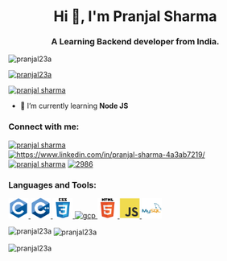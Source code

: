 <h1 align="center">Hi 👋, I'm Pranjal Sharma</h1>
<h3 align="center">A Learning Backend developer from India.</h3>

<p align="left"> <img src="https://komarev.com/ghpvc/?username=pranjal23a&label=Profile%20views&color=0e75b6&style=flat" alt="pranjal23a" /> </p>

<p align="left"> <a href="https://github.com/ryo-ma/github-profile-trophy"><img src="https://github-profile-trophy.vercel.app/?username=pranjal23a" alt="pranjal23a" /></a> </p>

<p align="left"> <a href="https://twitter.com/pranjal sharma" target="blank"><img src="https://img.shields.io/twitter/follow/pranjal-sharma-4a3ab7219?logo=twitter&style=for-the-badge" alt="pranjal sharma" /></a> </p>

- 🌱 I’m currently learning **Node JS**

<h3 align="left">Connect with me:</h3>
<p align="left">
<a href="[https://twitter.com/pranjal sharma](https://twitter.com/PRANJAL20_27)" target="blank"><img align="center" src="https://raw.githubusercontent.com/rahuldkjain/github-profile-readme-generator/master/src/images/icons/Social/twitter.svg" alt="pranjal sharma" height="30" width="40" /></a>
<a href="https://linkedin.com/in/https://www.linkedin.com/in/pranjal-sharma-4a3ab7219/" target="blank"><img align="center" src="https://raw.githubusercontent.com/rahuldkjain/github-profile-readme-generator/master/src/images/icons/Social/linked-in-alt.svg" alt="https://www.linkedin.com/in/pranjal-sharma-4a3ab7219/" height="30" width="40" /></a>
<a href="https://fb.com/pranjal sharma" target="blank"><img align="center" src="https://raw.githubusercontent.com/rahuldkjain/github-profile-readme-generator/master/src/images/icons/Social/facebook.svg" alt="pranjal sharma" height="30" width="40" /></a>
<a href="https://discord.gg/2986" target="blank"><img align="center" src="https://raw.githubusercontent.com/rahuldkjain/github-profile-readme-generator/master/src/images/icons/Social/discord.svg" alt="2986" height="30" width="40" /></a>
</p>

<h3 align="left">Languages and Tools:</h3>
<p align="left"> <a href="https://www.cprogramming.com/" target="_blank" rel="noreferrer"> <img src="https://raw.githubusercontent.com/devicons/devicon/master/icons/c/c-original.svg" alt="c" width="40" height="40"/> </a> <a href="https://www.w3schools.com/cpp/" target="_blank" rel="noreferrer"> <img src="https://raw.githubusercontent.com/devicons/devicon/master/icons/cplusplus/cplusplus-original.svg" alt="cplusplus" width="40" height="40"/> </a> <a href="https://www.w3schools.com/css/" target="_blank" rel="noreferrer"> <img src="https://raw.githubusercontent.com/devicons/devicon/master/icons/css3/css3-original-wordmark.svg" alt="css3" width="40" height="40"/> </a> <a href="https://cloud.google.com" target="_blank" rel="noreferrer"> <img src="https://www.vectorlogo.zone/logos/google_cloud/google_cloud-icon.svg" alt="gcp" width="40" height="40"/> </a> <a href="https://www.w3.org/html/" target="_blank" rel="noreferrer"> <img src="https://raw.githubusercontent.com/devicons/devicon/master/icons/html5/html5-original-wordmark.svg" alt="html5" width="40" height="40"/> </a> <a href="https://developer.mozilla.org/en-US/docs/Web/JavaScript" target="_blank" rel="noreferrer"> <img src="https://raw.githubusercontent.com/devicons/devicon/master/icons/javascript/javascript-original.svg" alt="javascript" width="40" height="40"/> </a> <a href="https://www.mysql.com/" target="_blank" rel="noreferrer"> <img src="https://raw.githubusercontent.com/devicons/devicon/master/icons/mysql/mysql-original-wordmark.svg" alt="mysql" width="40" height="40"/> </a> </p>

<p><img align="left" src="https://github-readme-stats.vercel.app/api/top-langs?username=pranjal23a&show_icons=true&locale=en&layout=compact" alt="pranjal23a" /></p>

<p>&nbsp;<img align="center" src="https://github-readme-stats.vercel.app/api?username=pranjal23a&show_icons=true&locale=en" alt="pranjal23a" /></p>

<p><img align="center" src="https://github-readme-streak-stats.herokuapp.com/?user=pranjal23a&" alt="pranjal23a" /></p>
